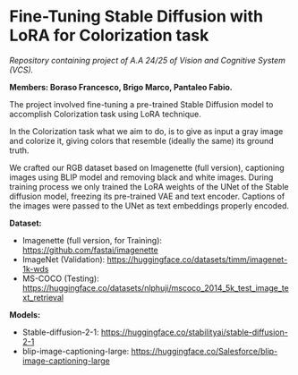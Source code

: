 # Fine-Tuning Stable Diffusion with LoRA for Colorization task
_Repository containing project of A.A 24/25 of Vision and Cognitive System (VCS)._

**Members: Boraso Francesco, Brigo Marco, Pantaleo Fabio.**


The project involved fine-tuning a pre-trained Stable Diffusion model to accomplish Colorization task using LoRA technique.

In the Colorization task what we aim to do, is to give as input a gray image and colorize it, giving colors that resemble (ideally the same) its ground truth.

We crafted our RGB dataset based on Imagenette (full version), captioning images using BLIP model and removing black and white images. During training process we only trained the LoRA weights of the UNet of the Stable diffusion model, freezing its pre-trained VAE and text encoder. Captions of the images were passed to the UNet as text embeddings properly encoded.

**Dataset:**
- Imagenette (full version, for Training): https://github.com/fastai/imagenette
- ImageNet (Validation): https://huggingface.co/datasets/timm/imagenet-1k-wds
- MS-COCO (Testing): https://huggingface.co/datasets/nlphuji/mscoco_2014_5k_test_image_text_retrieval
  
**Models:**
- Stable-diffusion-2-1: https://huggingface.co/stabilityai/stable-diffusion-2-1
- blip-image-captioning-large: https://huggingface.co/Salesforce/blip-image-captioning-large
